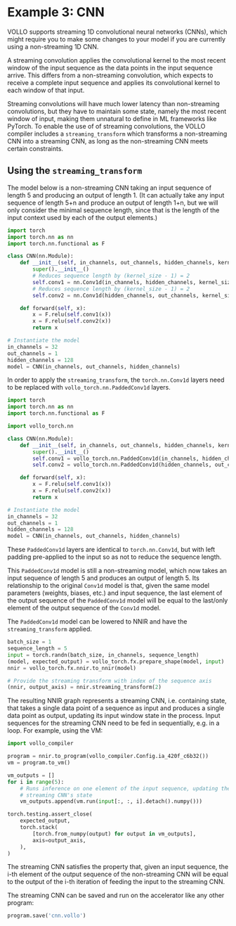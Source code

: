 # Example 3: CNN

VOLLO supports streaming 1D convolutional neural networks (CNNs), which might
require you to make some changes to your model if you are currently using a
non-streaming 1D CNN.

A streaming convolution applies the convolutional kernel to the most recent
window of the input sequence as the data points in the input sequence arrive.
This differs from a non-streaming convolution, which expects to receive a
complete input sequence and applies its convolutional kernel to each window of
that input.

Streaming convolutions will have much lower latency than non-streaming
convolutions, but they have to maintain some state, namely the most recent
window of input, making them unnatural to define in ML frameworks like PyTorch.
To enable the use of of streaming convolutions, the VOLLO compiler includes a
`streaming_transform` which transforms a non-streaming CNN into a streaming CNN,
as long as the non-streaming CNN meets certain constraints.

## Using the `streaming_transform`

The model below is a non-streaming CNN taking an input sequence of length 5 and
producing an output of length 1.
(It can actually take any input sequence of length 5+n and produce an output of
length 1+n, but we will only consider the minimal sequence length, since that is
the length of the input context used by each of the output elements.)

```python
import torch
import torch.nn as nn
import torch.nn.functional as F

class CNN(nn.Module):
    def __init__(self, in_channels, out_channels, hidden_channels, kernel_size=3):
        super().__init__()
        # Reduces sequence length by (kernel_size - 1) = 2
        self.conv1 = nn.Conv1d(in_channels, hidden_channels, kernel_size)
        # Reduces sequence length by (kernel_size - 1) = 2
        self.conv2 = nn.Conv1d(hidden_channels, out_channels, kernel_size)

    def forward(self, x):
        x = F.relu(self.conv1(x))
        x = F.relu(self.conv2(x))
        return x

# Instantiate the model
in_channels = 32
out_channels = 1
hidden_channels = 128
model = CNN(in_channels, out_channels, hidden_channels)
```

In order to apply the `streaming_transform`, the `torch.nn.Conv1d` layers need
to be replaced with `vollo_torch.nn.PaddedConv1d` layers.

```python
import torch
import torch.nn as nn
import torch.nn.functional as F

import vollo_torch.nn

class CNN(nn.Module):
    def __init__(self, in_channels, out_channels, hidden_channels, kernel_size=3):
        super().__init__()
        self.conv1 = vollo_torch.nn.PaddedConv1d(in_channels, hidden_channels, kernel_size)
        self.conv2 = vollo_torch.nn.PaddedConv1d(hidden_channels, out_channels, kernel_size)

    def forward(self, x):
        x = F.relu(self.conv1(x))
        x = F.relu(self.conv2(x))
        return x

# Instantiate the model
in_channels = 32
out_channels = 1
hidden_channels = 128
model = CNN(in_channels, out_channels, hidden_channels)
```

These `PaddedConv1d` layers are identical to `torch.nn.Conv1d`, but with left
padding pre-applied to the input so as not to reduce the sequence length.

This `PaddedConv1d` model is still a non-streaming model, which now takes an
input sequence of length 5 and produces an output of length 5.
Its relationship to the original `Conv1d` model is that, given the same model
parameters (weights, biases, etc.) and input sequence, the last element of the
output sequence of the `PaddedConv1d` model will be equal to the last/only
element of the output sequence of the `Conv1d` model.

The `PaddedConv1d` model can be lowered to NNIR and have the
`streaming_transform` applied.

```python
batch_size = 1
sequence_length = 5
input = torch.randn(batch_size, in_channels, sequence_length)
(model, expected_output) = vollo_torch.fx.prepare_shape(model, input)
nnir = vollo_torch.fx.nnir.to_nnir(model)

# Provide the streaming transform with index of the sequence axis
(nnir, output_axis) = nnir.streaming_transform(2)
```

The resulting NNIR graph represents a streaming CNN, i.e. containing state, that
takes a single data point of a sequence as input and produces a single data
point as output, updating its input window state in the process.
Input sequences for the streaming CNN need to be fed in sequentially, e.g. in a
loop.
For example, using the VM:

```python
import vollo_compiler

program = nnir.to_program(vollo_compiler.Config.ia_420f_c6b32())
vm = program.to_vm()

vm_outputs = []
for i in range(5):
    # Runs inference on one element of the input sequence, updating the
    # streaming CNN's state
    vm_outputs.append(vm.run(input[:, :, i].detach().numpy()))

torch.testing.assert_close(
    expected_output,
    torch.stack(
        [torch.from_numpy(output) for output in vm_outputs],
        axis=output_axis,
    ),
)
```

The streaming CNN satisfies the property that, given an input sequence, the i-th
element of the output sequence of the non-streaming CNN will be equal to the
output of the i-th iteration of feeding the input to the streaming CNN.

The streaming CNN can be saved and run on the accelerator like any other
program:

```python
program.save('cnn.vollo')
```
